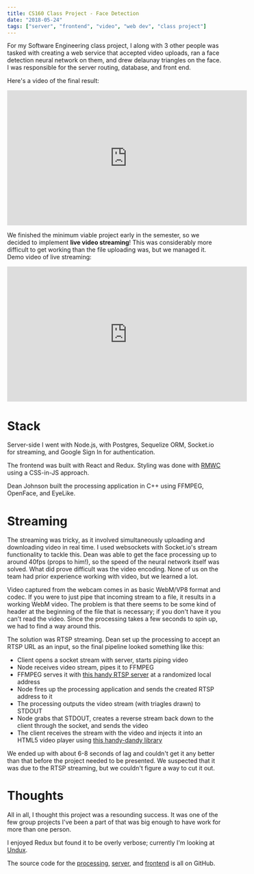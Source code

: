 ```yaml
---
title: CS160 Class Project - Face Detection
date: "2018-05-24"
tags: ["server", "frontend", "video", "web dev", "class project"]
---
```


For my Software Engineering class project, I along with 3 other people was tasked with creating a web service that accepted video uploads, ran a face detection neural network on them, and drew delaunay triangles on the face. I was responsible for the server routing, database, and front end.

Here's a video of the final result:

<iframe width="560" height="315" src="https://www.youtube.com/embed/9RE6Nfh6KuA" frameborder="0" allow="autoplay; encrypted-media" allowfullscreen></iframe>

We finished the minimum viable project early in the semester, so we decided to implement **live video streaming**! This was considerably more difficult to get working than the file uploading was, but we managed it. Demo video of live streaming:

<iframe width="560" height="315" src="https://www.youtube.com/embed/5yjUkBXFWF0?rel=0" frameborder="0" allow="autoplay; encrypted-media" allowfullscreen></iframe>

# Stack

Server-side I went with Node.js, with Postgres, Sequelize ORM, Socket.io for streaming, and Google Sign In for authentication.

The frontend was built with React and Redux. Styling was done with [RMWC](https://github.com/jamesmfriedman/rmwc) using a CSS-in-JS approach.

Dean Johnson built the processing application in C++ using FFMPEG, OpenFace, and EyeLike.

# Streaming

The streaming was tricky, as it involved simultaneously uploading and downloading video in real time. I used websockets with Socket.io's stream functionality to tackle this. Dean was able to get the face processing up to around 40fps (props to him!), so the speed of the neural network itself was solved. What did prove difficult was the video encoding. None of us on the team had prior experience working with video, but we learned a lot.

Video captured from the webcam comes in as basic WebM/VP8 format and codec. If you were to just pipe that incoming stream to a file, it results in a working WebM video. The problem is that there seems to be some kind of header at the beginning of the file that is necessary; if you don't have it you can't read the video. Since the processing takes a few seconds to spin up, we had to find a way around this.

The solution was RTSP streaming. Dean set up the processing to accept an RTSP URL as an input, so the final pipeline looked something like this:

* Client opens a socket stream with server, starts piping video
* Node receives video stream, pipes it to FFMPEG
* FFMPEG serves it with [this handy RTSP server](https://github.com/revmischa/rtsp-server) at a randomized local address
* Node fires up the processing application and sends the created RTSP address to it
* The processing outputs the video stream (with triagles drawn) to STDOUT
* Node grabs that STDOUT, creates a reverse stream back down to the client through the socket, and sends the video
* The client receives the stream with the video and injects it into an HTML5 video player using [this handy-dandy library](https://github.com/feross/mediasource)

We ended up with about 6-8 seconds of lag and couldn't get it any better than that before the project needed to be presented. We suspected that it was due to the RTSP streaming, but we couldn't figure a way to cut it out.

# Thoughts

All in all, I thought this project was a resounding success. It was one of the few group projects I've been a part of that was big enough to have work for more than one person.

I enjoyed Redux but found it to be overly verbose; currently I'm looking at [Undux](https://github.com/bcherny/undux).

The source code for the [processing](https://github.com/gregoryjjb/cs160), [server](https://github.com/gregoryjjb/cs160-server), and [frontend](https://github.com/gregoryjjb/cs160-frontend) is all on GitHub.
